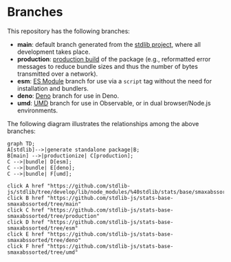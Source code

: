 <!--

@license Apache-2.0

Copyright (c) 2022 The Stdlib Authors.

Licensed under the Apache License, Version 2.0 (the "License");
you may not use this file except in compliance with the License.
You may obtain a copy of the License at

    http://www.apache.org/licenses/LICENSE-2.0

Unless required by applicable law or agreed to in writing, software
distributed under the License is distributed on an "AS IS" BASIS,
WITHOUT WARRANTIES OR CONDITIONS OF ANY KIND, either express or implied.
See the License for the specific language governing permissions and
limitations under the License.

-->

# Branches

This repository has the following branches:

-   **main**: default branch generated from the [stdlib project][stdlib-url], where all development takes place.
-   **production**: [production build][production-url] of the package (e.g., reformatted error messages to reduce bundle sizes and thus the number of bytes transmitted over a network).
-   **esm**: [ES Module][esm-url] branch for use via a `script` tag without the need for installation and bundlers.
-   **deno**: [Deno][deno-url] branch for use in Deno.
-   **umd**: [UMD][umd-url] branch for use in Observable, or in dual browser/Node.js environments.

The following diagram illustrates the relationships among the above branches:

```mermaid
graph TD;
A[stdlib]-->|generate standalone package|B;
B[main] -->|productionize| C[production];
C -->|bundle| D[esm];
C -->|bundle| E[deno];
C -->|bundle| F[umd];

click A href "https://github.com/stdlib-js/stdlib/tree/develop/lib/node_modules/%40stdlib/stats/base/smaxabssorted"
click B href "https://github.com/stdlib-js/stats-base-smaxabssorted/tree/main"
click C href "https://github.com/stdlib-js/stats-base-smaxabssorted/tree/production"
click D href "https://github.com/stdlib-js/stats-base-smaxabssorted/tree/esm"
click E href "https://github.com/stdlib-js/stats-base-smaxabssorted/tree/deno"
click F href "https://github.com/stdlib-js/stats-base-smaxabssorted/tree/umd"
```

[stdlib-url]: https://github.com/stdlib-js/stdlib/tree/develop/lib/node_modules/%40stdlib/stats/base/smaxabssorted
[production-url]: https://github.com/stdlib-js/stats-base-smaxabssorted/tree/production
[deno-url]: https://github.com/stdlib-js/stats-base-smaxabssorted/tree/deno
[umd-url]: https://github.com/stdlib-js/stats-base-smaxabssorted/tree/umd
[esm-url]: https://github.com/stdlib-js/stats-base-smaxabssorted/tree/esm